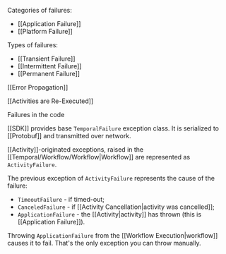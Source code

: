 Categories of failures:
- [[Application Failure]]
- [[Platform Failure]]

Types of failures:
- [[Transient Failure]]
- [[Intermittent Failure]]
- [[Permanent Failure]]

[[Error Propagation]]

[[Activities are Re-Executed]]

Failures in the code

[[SDK]] provides base `TemporalFailure` exception class. It is serialized to [[Protobuf]] and transmitted over network.

[[Activity]]-originated exceptions, raised in the [[Temporal/Workflow/Workflow|Workflow]] are represented as `ActivityFailure`.

The previous exception of `ActivityFailure` represents the cause of the failure:
- `TimeoutFailure` - if timed-out;
- `CanceledFailure` - if [[Activity Cancellation|activity was cancelled]];
- `ApplicationFailure` - the [[Activity|activity]] has thrown (this is [[Application Failure]]).

Throwing `ApplicationFailure` from the [[Workflow Execution|workflow]] causes it to fail. That's the only exception you can throw manually.

